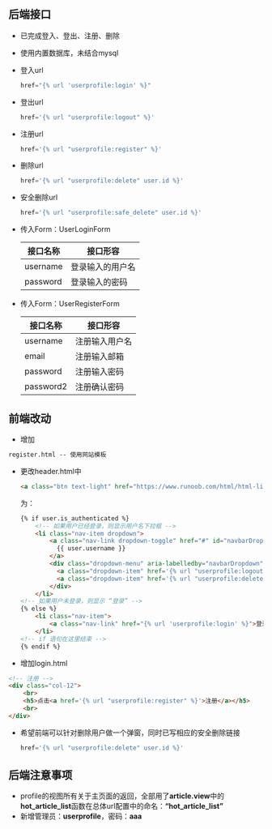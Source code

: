 ## 后端接口

- 已完成登入、登出、注册、删除

- 使用内置数据库，未结合mysql

- 登入url

  ```python
  href="{% url 'userprofile:login' %}"
  ```

- 登出url

  ```python
  href='{% url "userprofile:logout" %}'
  ```

- 注册url

  ```python
  href='{% url "userprofile:register" %}'
  ```

- 删除url

  ```python
  href='{% url "userprofile:delete" user.id %}'
  ```

- 安全删除url

  ```python
  href='{% url "userprofile:safe_delete" user.id %}'
  ```

- 传入Form：UserLoginForm

  | 接口名称 | 接口形容         |
  | -------- | ---------------- |
  | username | 登录输入的用户名 |
  | password | 登录输入的密码   |

- 传入Form：UserRegisterForm

  | 接口名称  | 接口形容       |
  | --------- | -------------- |
  | username  | 注册输入用户名 |
  | email     | 注册输入邮箱   |
  | password  | 注册输入密码   |
  | password2 | 注册确认密码   |

## 前端改动

- 增加

```txt
register.html -- 使用网站模板
```

- 更改header.html中

  ```html
  <a class="btn text-light" href="https://www.runoob.com/html/html-links.html">{用户名}</a>
  ```

  为：

  ```html
  {% if user.is_authenticated %}
      <!-- 如果用户已经登录，则显示用户名下拉框 -->
      <li class="nav-item dropdown">
          <a class="nav-link dropdown-toggle" href="#" id="navbarDropdown" role="button" data-toggle="dropdown" aria-haspopup="true" aria-expanded="false">
            {{ user.username }}
          </a>
          <div class="dropdown-menu" aria-labelledby="navbarDropdown">
            <a class="dropdown-item" href='{% url "userprofile:logout" %}'>退出登录</a>
            <a class="dropdown-item" href='{% url "userprofile:delete" user.id %}'>删除用户</a>
          </div>
      </li>
  <!-- 如果用户未登录，则显示 “登录” -->
  {% else %}
      <li class="nav-item">
          <a class="nav-link" href="{% url 'userprofile:login' %}">登录</a>
      </li>                    
  <!-- if 语句在这里结束 -->
  {% endif %}
  ```


- 增加login.html

```html
<!-- 注册 -->
<div class="col-12">
    <br>
    <h5>点击<a href='{% url "userprofile:register" %}'>注册</a></h5>
    <br>
</div>
```

- 希望前端可以针对删除用户做一个弹窗，同时已写相应的安全删除链接

  ```python
  href='{% url "userprofile:delete" user.id %}'
  ```



## 后端注意事项

- profile的视图所有关于主页面的返回，全部用了**article.view**中的**hot_article_list**函数在总体url配置中的命名：**“hot_article_list”**
- 新增管理员：**userprofile**，密码：**aaa**